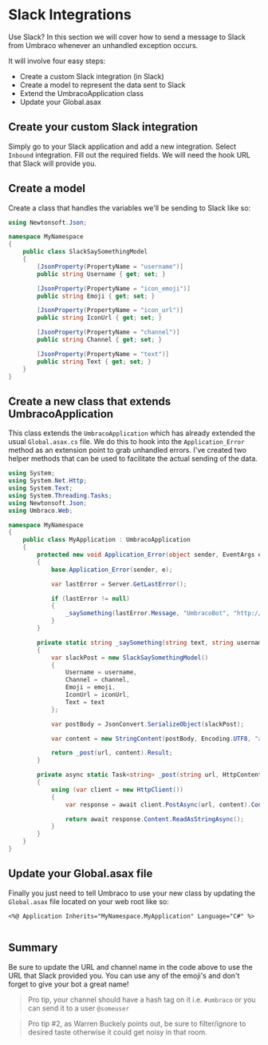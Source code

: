 # Slack Integrations

Use Slack? In this section we will cover how to send a message to Slack from Umbraco whenever an unhandled exception occurs.

It will involve four easy steps:

* Create a custom Slack integration (in Slack)
* Create a model to represent the data sent to Slack
* Extend the UmbracoApplication class
* Update your Global.asax

## Create your custom Slack integration
Simply go to your Slack application and add a new integration. Select `Inbound` integration. Fill out the required fields. We will need the hook URL that Slack will provide you.

## Create a model

Create a class that handles the variables we'll be sending to Slack like so:

```c#
using Newtonsoft.Json;

namespace MyNamespace
{
    public class SlackSaySomethingModel
    {
        [JsonProperty(PropertyName = "username")]
        public string Username { get; set; }

        [JsonProperty(PropertyName = "icon_emoji")]
        public string Emoji { get; set; }

        [JsonProperty(PropertyName = "icon_url")]
        public string IconUrl { get; set; }

        [JsonProperty(PropertyName = "channel")]
        public string Channel { get; set; }

        [JsonProperty(PropertyName = "text")]
        public string Text { get; set; }
    }
}
```

## Create a new class that extends UmbracoApplication
This class extends the `UmbracoApplication` which has already extended the usual `Global.asax.cs` file. We do this to hook into the `Application_Error` method as an extension point to grab unhandled errors. I've created two helper methods that can be used to facilitate the actual sending of the data.

```c#
using System;
using System.Net.Http;
using System.Text;
using System.Threading.Tasks;
using Newtonsoft.Json;
using Umbraco.Web;

namespace MyNamespace
{
    public class MyApplication : UmbracoApplication
    {
        protected new void Application_Error(object sender, EventArgs e)
        {
            base.Application_Error(sender, e);

            var lastError = Server.GetLastError();

            if (lastError != null)
            {
                _saySomething(lastError.Message, "UmbracoBot", "http://slackurl-goes-here", "#mychannel", ":my_emoji:");   
            }
        }

        private static string _saySomething(string text, string username, string url, string channel = "", string emoji = "", string iconUrl = "")
        {
            var slackPost = new SlackSaySomethingModel()
            {
                Username = username,
                Channel = channel,
                Emoji = emoji,
                IconUrl = iconUrl,
                Text = text
            };

            var postBody = JsonConvert.SerializeObject(slackPost);

            var content = new StringContent(postBody, Encoding.UTF8, "application/json");

            return _post(url, content).Result;
        }

        private async static Task<string> _post(string url, HttpContent content)
        {
            using (var client = new HttpClient())
            {
                var response = await client.PostAsync(url, content).ConfigureAwait(false);

                return await response.Content.ReadAsStringAsync();
            }
        }
    }
}
```

## Update your Global.asax file

Finally you just need to tell Umbraco to use your new class by updating the `Global.asax` file located on your web root like so:

```
<%@ Application Inherits="MyNamespace.MyApplication" Language="C#" %>
          
```

## Summary
Be sure to update the URL and channel name in the code above to use the URL that Slack provided you. You can use any of the emoji's and don't forget to give your bot a great name!

>Pro tip, your channel should have a hash tag on it i.e. `#umbraco` or you can send it to a user `@someuser`

>Pro tip #2, as Warren Buckely points out, be sure to filter/ignore to desired taste otherwise it could get noisy in that room.
